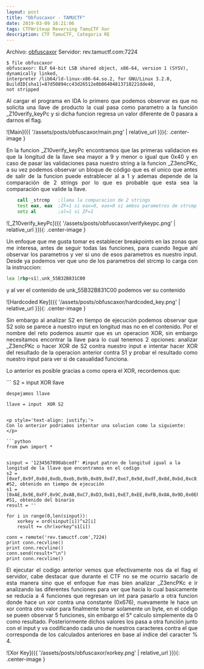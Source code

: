 ```yaml
---
layout: post
title: "Obfuscaxor - TAMUCTF"
date: 2019-03-09 16:21:06
tags: CTFWriteup Reversing TamuCTF Xor
description: CTF TamuCTF, Categoria RE
---
```


Archivo: [obfuscaxor](/assets/posts/obfuscaxor/obfuscaxor)
Servidor: rev.tamuctf.com:7224

```
$ file obfuscaxor
obfuscaxor: ELF 64-bit LSB shared object, x86-64, version 1 (SYSV), dynamically linked,
interpreter /lib64/ld-linux-x86-64.so.2, for GNU/Linux 3.2.0, BuildID[sha1]=87d50894cc43d26512e0b06404813718221dde40,
not stripped
```

<p style='text-align: justify;'>
Al cargar el programa en IDA lo primero que podemos observar es que no solicita una llave de producto la cual pasa como parametro
a la función _Z10verify_keyPc y si dicha funcion regresa un valor diferente de 0 pasara a darnos el flag.
</p>

![Main]({{ '/assets/posts/obfuscaxor/main.png' | relative_url }}){: .center-image }

<p style='text-align: justify;'>
En la funcion _Z10verify_keyPc encontramos que las primeras validacion es que la longitud de la llave sea mayor a 9 y menor o igual que 0x40 y en caso
de pasar las validaciones pasa nuestro string a la funcion _Z3encPKc, a su vez podemos observar un bloque de código que es el unico que antes de salir 
de la funcion puede estrablecer al a 1 y ademas depende de la comparación de 2 strings por lo que es probable que esta sea la comparación que valide la llave.
</p>

```asm
	call _strcmp   ;llama la comparacion de 2 strings
	test eax, eax  ;ZF=1 si eax=0, eax=0 si ambos parametros de strcmp son iguales
	setz al        ;al=1 si ZF=1
```

![_Z10verify_keyPc]({{ '/assets/posts/obfuscaxor/verifykeypc.png' | relative_url }}){: .center-image }

<p style='text-align: justify;'>
Un enfoque que me gusta tomar es establecer breakpoints en las zonas que me interesa, antes de seguir todas las funciones, para cuando llegue ahí observar los parametros
y ver si uno de esos parametros es nuestro input. Desde ya podemos ver que uno de los parametros del strcmp lo carga con la instruccion:
</p>

```asm
lea [rbp+s1],unk_55B32B831C00
```

<p style='text-align: justify;'>
y al ver el contenido de unk_55B32B831C00 podemos ver su contenido
</p>

![Hardcoded Key]({{ '/assets/posts/obfuscaxor/hardcoded_key.png' | relative_url }}){: .center-image }

<p style='text-align: justify;'>
Sin embargo al analizar S2 en tiempo de ejecución podemos observar que S2 solo se parece a nuestro input en longitud mas no en el contenido. Por el nombre del reto 
podemos asumir que es un operacion XOR, sin embargo necesitamos encontrar la llave para lo cual tenemos 2 opciones: analizar _Z3encPKc o hacer XOR de S2 contra
nuestro input e intentar hacer XOR del resultado de la operacion anterior contra S1 y probar el resultado como nuestro input para ver si de casualidad funciona. 

Lo anterior es posible gracias a como opera el XOR, recordemos que:
</p>
```
	S2 = input XOR llave 
	
	despejamos llave
	
	llave = input  XOR S2
```

<p style='text-align: justify;'>
Con lo anterior podriamos intentar una solucion como la siguiente:
</p>

```python
from pwn import *


sinput = '1234567890abcedf' #input patron de longitud igual a la longitud de la llave que encontramos en el codigo
s2 = [0xef,0x9f,0x8d,0xdb,0xeb,0x9b,0x89,0xd7,0xe7,0x9d,0xdf,0x8d,0xbd,0xc8,0xda,0x89] #S2, obtenido en tiempo de ejecución
s1 = [0xAE,0x9E,0xFF,0x9C,0xAB,0xC7,0xD3,0x81,0xE7,0xEE,0xFB,0x8A,0x9D,0x0EF,0x8D,0x0AE] #S1, obtenido del binario
result = ''

for i in range(0,len(sinput)):
	xorkey = ord(sinput[i])^s2[i]
	result += chr(xorkey^s1[i])

conn = remote('rev.tamuctf.com',7224)
print conn.recvline()
print conn.recvline()
conn.send(result+"\n")
print conn.recvline()
```
<p style='text-align: justify;'>
	El ejecutar el codigo anterior vemos que efectivamente nos da el flag el servidor, cabe destacar que durante el CTF no se me ocurrio sacarlo de esta manera
	sino que el enfoque fue mas bien analizar _Z3encPKc e ir analizando las diferentes funciones para ver que hacía lo cual basicamente se reducia a 4 funciones que regresan
	un int para pasarlo a otra funcion donde hace un xor contra una constante (0x676), nuevamente le hace un xor contra otro valor para finalmente tomar solamente un byte,
	en el código se pueen observar 5 funciones, sin embargo el 5° calculo simplemente da 0 como resultado. Posteriormente dichos valores los pasa a otra función junto con
	el input y va codificando cada uno de nuestros caracteres contra el que corresponda de los calculados anteriores en base al indice del caracter % 4.
	
</p>
![Xor Key]({{ '/assets/posts/obfuscaxor/xorkey.png' | relative_url }}){: .center-image }

